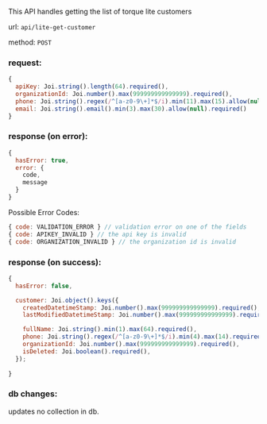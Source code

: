 This API handles getting the list of torque lite customers

url: `api/lite-get-customer`

method: `POST`

### request: 
```js
{
  apiKey: Joi.string().length(64).required(),
  organizationId: Joi.number().max(999999999999999).required(),
  phone: Joi.string().regex(/^[a-z0-9\+]*$/i).min(11).max(15).allow(null).required(),
  email: Joi.string().email().min(3).max(30).allow(null).required()
}
```

### response (on error):
```js
{
  hasError: true,
  error: {
    code,
    message
  }
}
```

Possible Error Codes:
```js
{ code: VALIDATION_ERROR } // validation error on one of the fields
{ code: APIKEY_INVALID } // the api key is invalid
{ code: ORGANIZATION_INVALID } // the organization id is invalid
```

### response (on success):
```js
{
  hasError: false,

  customer: Joi.object().keys({
    createdDatetimeStamp: Joi.number().max(999999999999999).required(),
    lastModifiedDatetimeStamp: Joi.number().max(999999999999999).required(),

    fullName: Joi.string().min(1).max(64).required(),
    phone: Joi.string().regex(/^[a-z0-9\+]*$/i).min(4).max(14).required(),
    organizationId: Joi.number().max(999999999999999).required(),
    isDeleted: Joi.boolean().required(),    
  });
  
}
```

### db changes:
updates no collection in db.